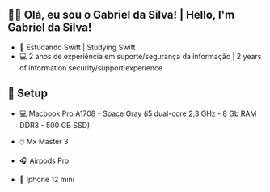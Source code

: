 ## 🐱‍💻 Olá, eu sou o Gabriel da Silva! | Hello, I'm Gabriel da Silva!

- 📗 Estudando Swift | Studying Swift
- 💻 2 anos de experiência em suporte/segurança da informação | 2 years of information security/support experience

## 🍎 Setup

- 💻 Macbook Pro A1708 - Space Gray (i5 dual-core 2,3 GHz - 8 Gb RAM DDR3 - 500 GB SSD) 

- 🖱️ Mx Master 3
- 🎧 Airpods Pro
- 📱 Iphone 12 mini
